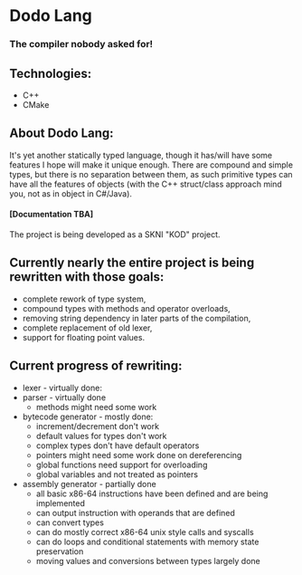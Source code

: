 # Dodo Lang

### The compiler nobody asked for!

## Technologies:
- C++
- CMake

## About Dodo Lang:
It's yet another statically typed language, though it has/will have some features I hope will make it unique enough. There are compound and simple types, but there is no separation between them, as such primitive types can have all the features of objects (with the C++ struct/class approach mind you, not as in object in C#/Java).

#### [Documentation TBA]

The project is being developed as a SKNI "KOD" project.

## Currently nearly the entire project is being rewritten with those goals:
- complete rework of type system,
- compound types with methods and operator overloads,
- removing string dependency in later parts of the compilation,
- complete replacement of old lexer,
- support for floating point values.

## Current progress of rewriting:
- lexer - virtually done:
- parser - virtually done
    - methods might need some work
- bytecode generator - mostly done:
  - increment/decrement don't work
  - default values for types don't work
  - complex types don't have default operators
  - pointers might need some work done on dereferencing
  - global functions need support for overloading
  - global variables and not treated as pointers
- assembly generator - partially done
  - all basic x86-64 instructions have been defined and are being implemented
  - can output instruction with operands that are defined
  - can convert types
  - can do mostly correct x86-64 unix style calls and syscalls
  - can do loops and conditional statements with memory state preservation
  - moving values and conversions between types largely done